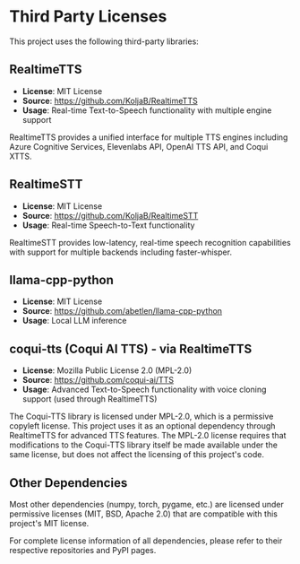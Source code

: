 # Third Party Licenses

This project uses the following third-party libraries:

## RealtimeTTS
- **License**: MIT License
- **Source**: https://github.com/KoljaB/RealtimeTTS
- **Usage**: Real-time Text-to-Speech functionality with multiple engine support

RealtimeTTS provides a unified interface for multiple TTS engines including Azure Cognitive Services, Elevenlabs API, OpenAI TTS API, and Coqui XTTS.

## RealtimeSTT
- **License**: MIT License
- **Source**: https://github.com/KoljaB/RealtimeSTT
- **Usage**: Real-time Speech-to-Text functionality

RealtimeSTT provides low-latency, real-time speech recognition capabilities with support for multiple backends including faster-whisper.

## llama-cpp-python
- **License**: MIT License
- **Source**: https://github.com/abetlen/llama-cpp-python
- **Usage**: Local LLM inference

## coqui-tts (Coqui AI TTS) - via RealtimeTTS
- **License**: Mozilla Public License 2.0 (MPL-2.0)
- **Source**: https://github.com/coqui-ai/TTS
- **Usage**: Advanced Text-to-Speech functionality with voice cloning support (used through RealtimeTTS)

The Coqui-TTS library is licensed under MPL-2.0, which is a permissive copyleft license. This project uses it as an optional dependency through RealtimeTTS for advanced TTS features. The MPL-2.0 license requires that modifications to the Coqui-TTS library itself be made available under the same license, but does not affect the licensing of this project's code.

## Other Dependencies

Most other dependencies (numpy, torch, pygame, etc.) are licensed under permissive licenses (MIT, BSD, Apache 2.0) that are compatible with this project's MIT license.

For complete license information of all dependencies, please refer to their respective repositories and PyPI pages.
